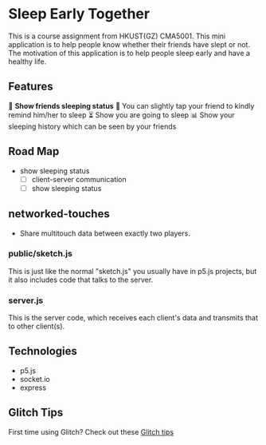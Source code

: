 # Sleep Early Together

This is a course assignment from HKUST(GZ) CMA5001.
This mini application is to help people know whether their friends have slept or not.
The motivation of this application is to help people sleep early and have a healthy life.

## Features

🛌 **Show friends sleeping status**
🔔 You can slightly tap your friend to kindly remind him/her to sleep
⏳ Show you are going to sleep
📊 Show your sleeping history which can be seen by your friends

## Road Map

- show sleeping status
  - [ ] client-server communication
  - [ ] show sleeping status

## networked-touches
- Share multitouch data between exactly two players.

### public/sketch.js
This is just like the normal "sketch.js" you usually have in p5.js projects, but it also includes code that talks to the server.

### server.js
This is the server code, which receives each client's data and transmits that to other client(s).


## Technologies
- p5.js
- socket.io
- express

## Glitch Tips
First time using Glitch? Check out these [Glitch tips](https://glitch.com/edit/#!/ld-glitch-tips?path=README.md)